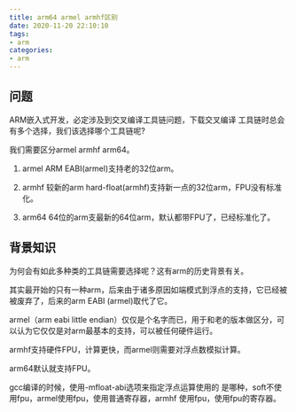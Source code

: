 ```yaml
---
title: arm64 armel armhf区别
date: 2020-11-20 22:10:10
tags:
- arm
categories:
- arm
---
```


## 问题
ARM嵌入式开发，必定涉及到交叉编译工具链问题，下载交叉编译
工具链时总会有多个选择，我们该选择哪个工具链呢?

我们需要区分armel armhf arm64。

1. armel
ARM EABI(armel)支持老的32位arm。

2. armhf
较新的arm hard-float(armhf)支持新一点的32位arm，FPU没有标准化。

3. arm64
64位的arm支最新的64位arm，默认都带FPU了，已经标准化了。

## 背景知识
为何会有如此多种类的工具链需要选择呢？这有arm的历史背景有关。

其实最开始的只有一种arm，后来由于诸多原因如端模式到浮点的支持，它已经被被废弃了，后来的arm EABI (armel)取代了它。

armel（arm eabi little endian）仅仅是个名字而已，用于和老的版本做区分，可以认为它仅仅是对arm最基本的支持，可以被任何硬件运行。

armhf支持硬件FPU，计算更快，而armel则需要对浮点数模拟计算。


arm64默认就支持FPU。

gcc编译的时候，使用-mfloat-abi选项来指定浮点运算使用的
是哪种，soft不使用fpu，armel使用fpu，使用普通寄存器，armhf
使用fpu，使用fpu的寄存器。


